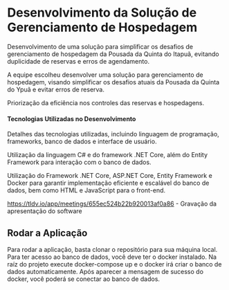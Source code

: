 <h1>Desenvolvimento da Solução de Gerenciamento de Hospedagem </h1>


Desenvolvimento de uma solução para simplificar os desafios de gerenciamento de hospedagem da Pousada da Quinta do Itapuã, evitando duplicidade de reservas e erros de agendamento.


A equipe escolheu desenvolver uma solução para gerenciamento de hospedagem, visando simplificar os desafios atuais da Pousada da Quinta do Ypuã e evitar erros de reserva.


Priorização da eficiência nos controles das reservas e hospedagens.

<h4>Tecnologias Utilizadas no Desenvolvimento</h4>


Detalhes das tecnologias utilizadas, incluindo linguagem de programação, frameworks, banco de dados e interface de usuário.


Utilização da linguagem C# e do framework .NET Core, além do Entity Framework para interação com o banco de dados.


Utilização do Framework .NET Core, ASP.NET Core, Entity Framework e Docker para garantir implementação eficiente e escalável do banco de dados, bem como HTML e JavaScript para o front-end.

https://tldv.io/app/meetings/655ec524b22b920013af0a86 - Gravação da apresentação do software

<h2>Rodar a Aplicação</h2>

Para rodar a aplicação, basta clonar o repositório para sua máquina local. 
Para ter acesso ao banco de dados, você deve ter o docker instalado. Na raíz do projeto execute docker-compose up e o docker irá criar o banco de dados automaticamente.
Após aparecer a mensagem de sucesso do docker, você poderá se conectar ao banco de dados.
